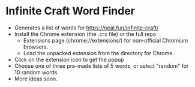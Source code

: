# Infinite Craft Word Finder

* Generates a list of words for https://neal.fun/infinite-craft/
* Install the Chrome extension (the .crx file) or the full repo 
    * Extensions page (chrome://extensions/) for non-official Chromium browsers.
    * Load the unpacked extension from the directory for Chrome.
* Click on the extension icon to get the popup
* Choose one of three pre-made lists of 5 words, or select "random" for 10 random words
* More ideas soon.
